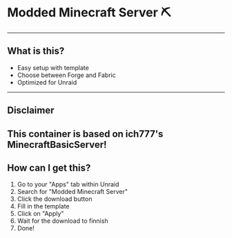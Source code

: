 # Modded Minecraft Server ⛏
---


## What is this?
- Easy setup with template
- Choose between Forge and Fabric
- Optimized for Unraid
---


## Disclaimer
This container is based on ich777's MinecraftBasicServer!
---


## How can I get this?
1. Go to your "Apps" tab within Unraid
2. Search for "Modded Minecraft Server"
3. Click the download button
4. Fill in the template
5. Click on "Apply"
6. Wait for the download to finnish
7. Done!
